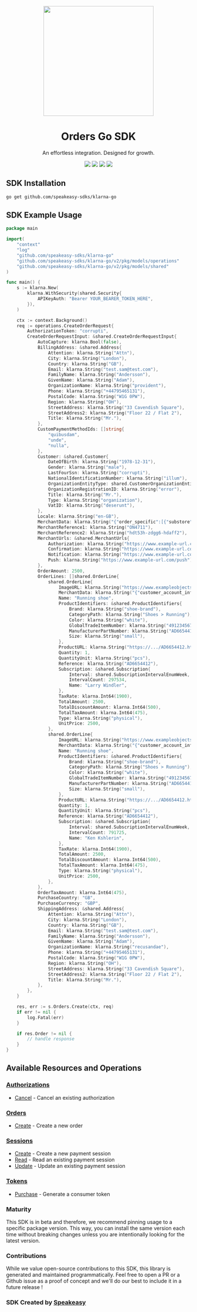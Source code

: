 <div align="center">
    <img src="https://user-images.githubusercontent.com/6267663/230347878-f2873a58-f578-4e95-86e0-7bebfd78f4f1.svg" width="300">
    <h1>Orders Go SDK</h1>
   <p>An effortless integration. Designed for growth.</p>
   <a href="https://docs.klarna.com/"><img src="https://img.shields.io/static/v1?label=Docs&message=API Ref&color=000&style=for-the-badge" /></a>
   <a href="https://github.com/speakeasy-sdks/klarna-go/actions"><img src="https://img.shields.io/github/actions/workflow/status/speakeasy-sdks/klarna-go/speakeasy_sdk_generation.yml?style=for-the-badge" /></a>
  <a href="https://opensource.org/licenses/MIT"><img src="https://img.shields.io/badge/License-MIT-blue.svg?style=for-the-badge" /></a>
  <a href="https://github.com/speakeasy-sdks/klarna-go/releases"><img src="https://img.shields.io/github/v/release/speakeasy-sdks/klarna-go?sort=semver&style=for-the-badge" /></a>
</div>

<!-- Start SDK Installation -->
## SDK Installation

```bash
go get github.com/speakeasy-sdks/klarna-go
```
<!-- End SDK Installation -->

## SDK Example Usage
<!-- Start SDK Example Usage -->
```go
package main

import(
	"context"
	"log"
	"github.com/speakeasy-sdks/klarna-go"
	"github.com/speakeasy-sdks/klarna-go/v2/pkg/models/operations"
	"github.com/speakeasy-sdks/klarna-go/v2/pkg/models/shared"
)

func main() {
    s := klarna.New(
        klarna.WithSecurity(shared.Security{
            APIKeyAuth: "Bearer YOUR_BEARER_TOKEN_HERE",
        }),
    )

    ctx := context.Background()    
    req := operations.CreateOrderRequest{
        AuthorizationToken: "corrupti",
        CreateOrderRequestInput: &shared.CreateOrderRequestInput{
            AutoCapture: klarna.Bool(false),
            BillingAddress: &shared.Address{
                Attention: klarna.String("Attn"),
                City: klarna.String("London"),
                Country: klarna.String("GB"),
                Email: klarna.String("test.sam@test.com"),
                FamilyName: klarna.String("Andersson"),
                GivenName: klarna.String("Adam"),
                OrganizationName: klarna.String("provident"),
                Phone: klarna.String("+44795465131"),
                PostalCode: klarna.String("W1G 0PW"),
                Region: klarna.String("OH"),
                StreetAddress: klarna.String("33 Cavendish Square"),
                StreetAddress2: klarna.String("Floor 22 / Flat 2"),
                Title: klarna.String("Mr."),
            },
            CustomPaymentMethodIds: []string{
                "quibusdam",
                "unde",
                "nulla",
            },
            Customer: &shared.Customer{
                DateOfBirth: klarna.String("1978-12-31"),
                Gender: klarna.String("male"),
                LastFourSsn: klarna.String("corrupti"),
                NationalIdentificationNumber: klarna.String("illum"),
                OrganizationEntityType: shared.CustomerOrganizationEntityTypeEnumLimitedPartnership.ToPointer(),
                OrganizationRegistrationID: klarna.String("error"),
                Title: klarna.String("Mr."),
                Type: klarna.String("organization"),
                VatID: klarna.String("deserunt"),
            },
            Locale: klarna.String("en-GB"),
            MerchantData: klarna.String("{"order_specific":[{"substore":"Women's Fashion","product_name":"Women Sweatshirt"}]}"),
            MerchantReference1: klarna.String("ON4711"),
            MerchantReference2: klarna.String("hdt53h-zdgg6-hdaff2"),
            MerchantUrls: &shared.MerchantUrls{
                Authorization: klarna.String("https://www.example-url.com/authorization"),
                Confirmation: klarna.String("https://www.example-url.com/confirmation"),
                Notification: klarna.String("https://www.example-url.com/notification"),
                Push: klarna.String("https://www.example-url.com/push"),
            },
            OrderAmount: 2500,
            OrderLines: []shared.OrderLine{
                shared.OrderLine{
                    ImageURL: klarna.String("https://www.exampleobjects.com/logo.png"),
                    MerchantData: klarna.String("{"customer_account_info":[{"unique_account_identifier":"test@gmail.com","account_registration_date":"2017-02-13T10:49:20Z","account_last_modified":"2019-03-13T11:45:27Z"}]}"),
                    Name: "Running shoe",
                    ProductIdentifiers: &shared.ProductIdentifiers{
                        Brand: klarna.String("shoe-brand"),
                        CategoryPath: klarna.String("Shoes > Running"),
                        Color: klarna.String("white"),
                        GlobalTradeItemNumber: klarna.String("4912345678904"),
                        ManufacturerPartNumber: klarna.String("AD6654412-334.22"),
                        Size: klarna.String("small"),
                    },
                    ProductURL: klarna.String("https://.../AD6654412.html"),
                    Quantity: 1,
                    QuantityUnit: klarna.String("pcs"),
                    Reference: klarna.String("AD6654412"),
                    Subscription: &shared.Subscription{
                        Interval: shared.SubscriptionIntervalEnumWeek,
                        IntervalCount: 297534,
                        Name: "Larry Windler",
                    },
                    TaxRate: klarna.Int64(1900),
                    TotalAmount: 2500,
                    TotalDiscountAmount: klarna.Int64(500),
                    TotalTaxAmount: klarna.Int64(475),
                    Type: klarna.String("physical"),
                    UnitPrice: 2500,
                },
                shared.OrderLine{
                    ImageURL: klarna.String("https://www.exampleobjects.com/logo.png"),
                    MerchantData: klarna.String("{"customer_account_info":[{"unique_account_identifier":"test@gmail.com","account_registration_date":"2017-02-13T10:49:20Z","account_last_modified":"2019-03-13T11:45:27Z"}]}"),
                    Name: "Running shoe",
                    ProductIdentifiers: &shared.ProductIdentifiers{
                        Brand: klarna.String("shoe-brand"),
                        CategoryPath: klarna.String("Shoes > Running"),
                        Color: klarna.String("white"),
                        GlobalTradeItemNumber: klarna.String("4912345678904"),
                        ManufacturerPartNumber: klarna.String("AD6654412-334.22"),
                        Size: klarna.String("small"),
                    },
                    ProductURL: klarna.String("https://.../AD6654412.html"),
                    Quantity: 1,
                    QuantityUnit: klarna.String("pcs"),
                    Reference: klarna.String("AD6654412"),
                    Subscription: &shared.Subscription{
                        Interval: shared.SubscriptionIntervalEnumWeek,
                        IntervalCount: 791725,
                        Name: "Ken Kshlerin",
                    },
                    TaxRate: klarna.Int64(1900),
                    TotalAmount: 2500,
                    TotalDiscountAmount: klarna.Int64(500),
                    TotalTaxAmount: klarna.Int64(475),
                    Type: klarna.String("physical"),
                    UnitPrice: 2500,
                },
            },
            OrderTaxAmount: klarna.Int64(475),
            PurchaseCountry: "GB",
            PurchaseCurrency: "GBP",
            ShippingAddress: &shared.Address{
                Attention: klarna.String("Attn"),
                City: klarna.String("London"),
                Country: klarna.String("GB"),
                Email: klarna.String("test.sam@test.com"),
                FamilyName: klarna.String("Andersson"),
                GivenName: klarna.String("Adam"),
                OrganizationName: klarna.String("recusandae"),
                Phone: klarna.String("+44795465131"),
                PostalCode: klarna.String("W1G 0PW"),
                Region: klarna.String("OH"),
                StreetAddress: klarna.String("33 Cavendish Square"),
                StreetAddress2: klarna.String("Floor 22 / Flat 2"),
                Title: klarna.String("Mr."),
            },
        },
    }

    res, err := s.Orders.Create(ctx, req)
    if err != nil {
        log.Fatal(err)
    }

    if res.Order != nil {
        // handle response
    }
}
```
<!-- End SDK Example Usage -->

<!-- Start SDK Available Operations -->
## Available Resources and Operations


### [Authorizations](docs/authorizations/README.md)

* [Cancel](docs/authorizations/README.md#cancel) - Cancel an existing authorization

### [Orders](docs/orders/README.md)

* [Create](docs/orders/README.md#create) - Create a new order

### [Sessions](docs/sessions/README.md)

* [Create](docs/sessions/README.md#create) - Create a new payment session
* [Read](docs/sessions/README.md#read) - Read an existing payment session
* [Update](docs/sessions/README.md#update) - Update an existing payment session

### [Tokens](docs/tokens/README.md)

* [Purchase](docs/tokens/README.md#purchase) - Generate a consumer token
<!-- End SDK Available Operations -->

### Maturity

This SDK is in beta and therefore, we recommend pinning usage to a specific package version.
This way, you can install the same version each time without breaking changes unless you are intentionally
looking for the latest version.

### Contributions

While we value open-source contributions to this SDK, this library is generated and maintained programmatically.
Feel free to open a PR or a Github issue as a proof of concept and we'll do our best to include it in a future release !

### SDK Created by [Speakeasy](https://docs.speakeasyapi.dev/docs/using-speakeasy/client-sdks)

